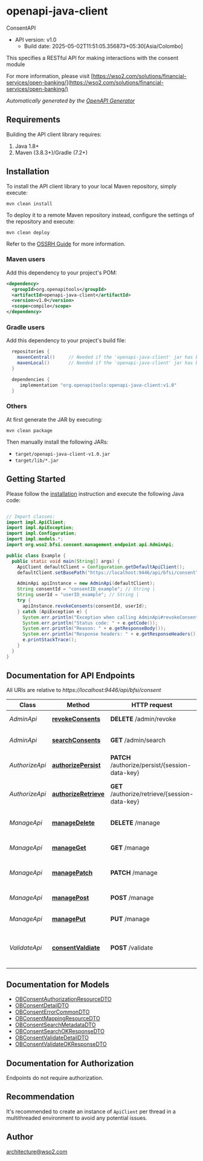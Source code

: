 # openapi-java-client

ConsentAPI
- API version: v1.0
  - Build date: 2025-05-02T11:51:05.356873+05:30[Asia/Colombo]

This specifies a RESTful API for making interactions with the consent module

  For more information, please visit [https://wso2.com/solutions/financial-services/open-banking/](https://wso2.com/solutions/financial-services/open-banking/)

*Automatically generated by the [OpenAPI Generator](https://openapi-generator.tech)*


## Requirements

Building the API client library requires:
1. Java 1.8+
2. Maven (3.8.3+)/Gradle (7.2+)

## Installation

To install the API client library to your local Maven repository, simply execute:

```shell
mvn clean install
```

To deploy it to a remote Maven repository instead, configure the settings of the repository and execute:

```shell
mvn clean deploy
```

Refer to the [OSSRH Guide](http://central.sonatype.org/pages/ossrh-guide.html) for more information.

### Maven users

Add this dependency to your project's POM:

```xml
<dependency>
  <groupId>org.openapitools</groupId>
  <artifactId>openapi-java-client</artifactId>
  <version>v1.0</version>
  <scope>compile</scope>
</dependency>
```

### Gradle users

Add this dependency to your project's build file:

```groovy
  repositories {
    mavenCentral()     // Needed if the 'openapi-java-client' jar has been published to maven central.
    mavenLocal()       // Needed if the 'openapi-java-client' jar has been published to the local maven repo.
  }

  dependencies {
     implementation "org.openapitools:openapi-java-client:v1.0"
  }
```

### Others

At first generate the JAR by executing:

```shell
mvn clean package
```

Then manually install the following JARs:

* `target/openapi-java-client-v1.0.jar`
* `target/lib/*.jar`

## Getting Started

Please follow the [installation](#installation) instruction and execute the following Java code:

```java

// Import classes:
import impl.ApiClient;
import impl.ApiException;
import impl.Configuration;
import impl.models.*;
import org.wso2.bfsi.consent.management.endpoint.api.AdminApi;

public class Example {
  public static void main(String[] args) {
    ApiClient defaultClient = Configuration.getDefaultApiClient();
    defaultClient.setBasePath("https://localhost:9446/api/bfsi/consent");

    AdminApi apiInstance = new AdminApi(defaultClient);
    String consentId = "consentID_example"; // String | 
    String userId = "userID_example"; // String | 
    try {
      apiInstance.revokeConsents(consentId, userId);
    } catch (ApiException e) {
      System.err.println("Exception when calling AdminApi#revokeConsents");
      System.err.println("Status code: " + e.getCode());
      System.err.println("Reason: " + e.getResponseBody());
      System.err.println("Response headers: " + e.getResponseHeaders());
      e.printStackTrace();
    }
  }
}

```

## Documentation for API Endpoints

All URIs are relative to *https://localhost:9446/api/bfsi/consent*

Class | Method | HTTP request | Description
------------ | ------------- | ------------- | -------------
*AdminApi* | [**revokeConsents**](docs/AdminApi.md#revokeConsents) | **DELETE** /admin/revoke | Revoke consents
*AdminApi* | [**searchConsents**](docs/AdminApi.md#searchConsents) | **GET** /admin/search | Search consent information
*AuthorizeApi* | [**authorizePersist**](docs/AuthorizeApi.md#authorizePersist) | **PATCH** /authorize/persist/{session-data-key} | Persist user consent
*AuthorizeApi* | [**authorizeRetrieve**](docs/AuthorizeApi.md#authorizeRetrieve) | **GET** /authorize/retrieve/{session-data-key} | Retrieve data for consent page
*ManageApi* | [**manageDelete**](docs/ManageApi.md#manageDelete) | **DELETE** /manage | Delete endpoint for manage
*ManageApi* | [**manageGet**](docs/ManageApi.md#manageGet) | **GET** /manage | Get endpoint for manage
*ManageApi* | [**managePatch**](docs/ManageApi.md#managePatch) | **PATCH** /manage | Patch endpoint for manage
*ManageApi* | [**managePost**](docs/ManageApi.md#managePost) | **POST** /manage | Post endpoint for manage
*ManageApi* | [**managePut**](docs/ManageApi.md#managePut) | **PUT** /manage | Put endpoint for manage
*ValidateApi* | [**consentValdiate**](docs/ValidateApi.md#consentValdiate) | **POST** /validate | Validation endpoint used for consent enforcement


## Documentation for Models

 - [OBConsentAuthorizationResourceDTO](docs/OBConsentAuthorizationResourceDTO.md)
 - [OBConsentDetailDTO](docs/OBConsentDetailDTO.md)
 - [OBConsentErrorCommonDTO](docs/OBConsentErrorCommonDTO.md)
 - [OBConsentMappingResourceDTO](docs/OBConsentMappingResourceDTO.md)
 - [OBConsentSearchMetadataDTO](docs/OBConsentSearchMetadataDTO.md)
 - [OBConsentSearchOKResponseDTO](docs/OBConsentSearchOKResponseDTO.md)
 - [OBConsentValidateDetailDTO](docs/OBConsentValidateDetailDTO.md)
 - [OBConsentValidateOKResponseDTO](docs/OBConsentValidateOKResponseDTO.md)


<a id="documentation-for-authorization"></a>
## Documentation for Authorization

Endpoints do not require authorization.


## Recommendation

It's recommended to create an instance of `ApiClient` per thread in a multithreaded environment to avoid any potential issues.

## Author

architecture@wso2.com

